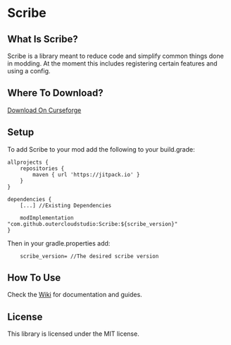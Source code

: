 # Scribe
## What Is Scribe?
Scribe is a library meant to reduce code and simplify common things done in modding. At the moment this includes registering certain features and using a config.

## Where To Download?
[Download On Curseforge](https://www.curseforge.com/minecraft/mc-mods/scribe)

## Setup

To add Scribe to your mod add the following to your build.grade:

```
allprojects {
	repositories {
		maven { url 'https://jitpack.io' }
	}
}

dependencies {
	[...] //Existing Dependencies

	modImplementation "com.github.outercloudstudio:Scribe:${scribe_version}"
}
```

Then in your gradle.properties add:
```
    scribe_version= //The desired scribe version
```

## How To Use
Check the [Wiki](https://github.com/outercloudstudio/Scribe/wiki) for documentation and guides.

## License

This library is licensed under the MIT license.
